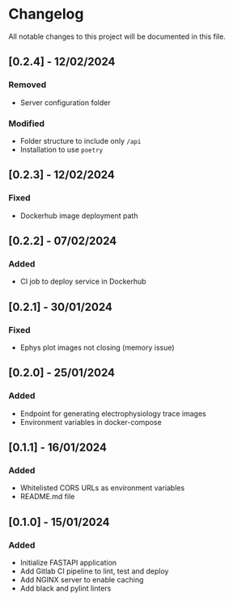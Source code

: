 # Changelog

All notable changes to this project will be documented in this file.


## [0.2.4] - 12/02/2024

### Removed

- Server configuration folder

### Modified

- Folder structure to include only `/api`
- Installation to use `poetry`


## [0.2.3] - 12/02/2024

### Fixed

- Dockerhub image deployment path


## [0.2.2] - 07/02/2024

### Added

- CI job to deploy service in Dockerhub


## [0.2.1] - 30/01/2024

### Fixed

- Ephys plot images not closing (memory issue)

## [0.2.0] - 25/01/2024

### Added

- Endpoint for generating electrophysiology trace images
- Environment variables in docker-compose

## [0.1.1] - 16/01/2024

### Added

- Whitelisted CORS URLs as environment variables
- README.md file

## [0.1.0] - 15/01/2024

### Added

- Initialize FASTAPI application
- Add Gitlab CI pipeline to lint, test and deploy
- Add NGINX server to enable caching
- Add black and pylint linters

